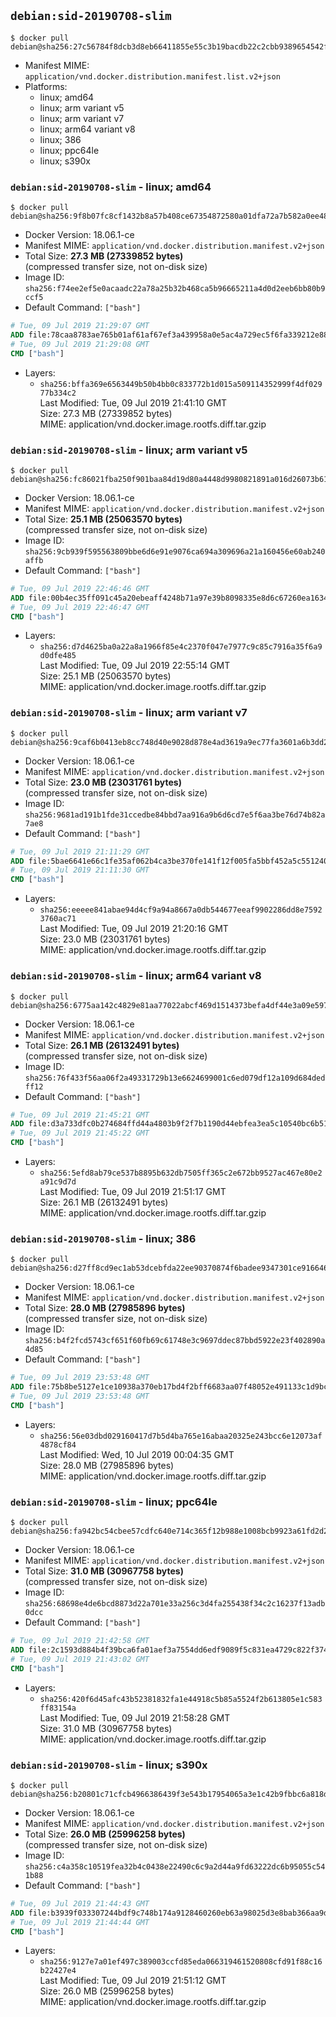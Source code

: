 ## `debian:sid-20190708-slim`

```console
$ docker pull debian@sha256:27c56784f8dcb3d8eb66411855e55c3b19bacdb22c2cbb9389654542f5c1e72a
```

-	Manifest MIME: `application/vnd.docker.distribution.manifest.list.v2+json`
-	Platforms:
	-	linux; amd64
	-	linux; arm variant v5
	-	linux; arm variant v7
	-	linux; arm64 variant v8
	-	linux; 386
	-	linux; ppc64le
	-	linux; s390x

### `debian:sid-20190708-slim` - linux; amd64

```console
$ docker pull debian@sha256:9f8b07fc8cf1432b8a57b408ce67354872580a01dfa72a7b582a0ee48033c96c
```

-	Docker Version: 18.06.1-ce
-	Manifest MIME: `application/vnd.docker.distribution.manifest.v2+json`
-	Total Size: **27.3 MB (27339852 bytes)**  
	(compressed transfer size, not on-disk size)
-	Image ID: `sha256:f74ee2ef5e0acaadc22a78a25b32b468ca5b96665211a4d0d2eeb6bb80b9ccf5`
-	Default Command: `["bash"]`

```dockerfile
# Tue, 09 Jul 2019 21:29:07 GMT
ADD file:78caa8783ae765b01af61af67ef3a439958a0e5ac4a729ec5f6fa339212e88f6 in / 
# Tue, 09 Jul 2019 21:29:08 GMT
CMD ["bash"]
```

-	Layers:
	-	`sha256:bffa369e6563449b50b4bb0c833772b1d015a509114352999f4df02977b334c2`  
		Last Modified: Tue, 09 Jul 2019 21:41:10 GMT  
		Size: 27.3 MB (27339852 bytes)  
		MIME: application/vnd.docker.image.rootfs.diff.tar.gzip

### `debian:sid-20190708-slim` - linux; arm variant v5

```console
$ docker pull debian@sha256:fc86021fba250f901baa84d19d80a4448d9980821891a016d26073b616d24dcb
```

-	Docker Version: 18.06.1-ce
-	Manifest MIME: `application/vnd.docker.distribution.manifest.v2+json`
-	Total Size: **25.1 MB (25063570 bytes)**  
	(compressed transfer size, not on-disk size)
-	Image ID: `sha256:9cb939f595563809bbe6d6e91e9076ca694a309696a21a160456e60ab240affb`
-	Default Command: `["bash"]`

```dockerfile
# Tue, 09 Jul 2019 22:46:46 GMT
ADD file:00b4ec35ff091c45a20ebeaff4248b71a97e39b8098335e8d6c67260ea16346a in / 
# Tue, 09 Jul 2019 22:46:47 GMT
CMD ["bash"]
```

-	Layers:
	-	`sha256:d7d4625ba0a22a8a1966f85e4c2370f047e7977c9c85c7916a35f6a9d0dfe485`  
		Last Modified: Tue, 09 Jul 2019 22:55:14 GMT  
		Size: 25.1 MB (25063570 bytes)  
		MIME: application/vnd.docker.image.rootfs.diff.tar.gzip

### `debian:sid-20190708-slim` - linux; arm variant v7

```console
$ docker pull debian@sha256:9caf6b0413eb8cc748d40e9028d878e4ad3619a9ec77fa3601a6b3dd2e3970d3
```

-	Docker Version: 18.06.1-ce
-	Manifest MIME: `application/vnd.docker.distribution.manifest.v2+json`
-	Total Size: **23.0 MB (23031761 bytes)**  
	(compressed transfer size, not on-disk size)
-	Image ID: `sha256:9681ad191b1fde31ccedbe84bbd7aa916a9b6d6cd7e5f6aa3be76d74b82a7ae8`
-	Default Command: `["bash"]`

```dockerfile
# Tue, 09 Jul 2019 21:11:29 GMT
ADD file:5bae6641e66c1fe35af062b4ca3be370fe141f12f005fa5bbf452a5c55124051 in / 
# Tue, 09 Jul 2019 21:11:30 GMT
CMD ["bash"]
```

-	Layers:
	-	`sha256:eeeee841abae94d4cf9a94a8667a0db544677eeaf9902286dd8e75923760ac71`  
		Last Modified: Tue, 09 Jul 2019 21:20:16 GMT  
		Size: 23.0 MB (23031761 bytes)  
		MIME: application/vnd.docker.image.rootfs.diff.tar.gzip

### `debian:sid-20190708-slim` - linux; arm64 variant v8

```console
$ docker pull debian@sha256:6775aa142c4829e81aa77022abcf469d1514373befa4df44e3a09e597de99973
```

-	Docker Version: 18.06.1-ce
-	Manifest MIME: `application/vnd.docker.distribution.manifest.v2+json`
-	Total Size: **26.1 MB (26132491 bytes)**  
	(compressed transfer size, not on-disk size)
-	Image ID: `sha256:76f433f56aa06f2a49331729b13e6624699001c6ed079df12a109d684dedff12`
-	Default Command: `["bash"]`

```dockerfile
# Tue, 09 Jul 2019 21:45:21 GMT
ADD file:d3a733dfc0b274684ffd44a4803b9f2f7b1190d44ebfea3ea5c10540bc6b5194 in / 
# Tue, 09 Jul 2019 21:45:22 GMT
CMD ["bash"]
```

-	Layers:
	-	`sha256:5efd8ab79ce537b8895b632db7505ff365c2e672bb9527ac467e80e2a91c9d7d`  
		Last Modified: Tue, 09 Jul 2019 21:51:17 GMT  
		Size: 26.1 MB (26132491 bytes)  
		MIME: application/vnd.docker.image.rootfs.diff.tar.gzip

### `debian:sid-20190708-slim` - linux; 386

```console
$ docker pull debian@sha256:d27ff8cd9ec1ab53dcebfda22ee90370874f6badee9347301ce916646cd34ac0
```

-	Docker Version: 18.06.1-ce
-	Manifest MIME: `application/vnd.docker.distribution.manifest.v2+json`
-	Total Size: **28.0 MB (27985896 bytes)**  
	(compressed transfer size, not on-disk size)
-	Image ID: `sha256:b4f2fcd5743cf651f60fb69c61748e3c9697ddec87bbd5922e23f402890a4d85`
-	Default Command: `["bash"]`

```dockerfile
# Tue, 09 Jul 2019 23:53:48 GMT
ADD file:75b8be5127e1ce10938a370eb17bd4f2bff6683aa07f48052e491133c1d9bc02 in / 
# Tue, 09 Jul 2019 23:53:48 GMT
CMD ["bash"]
```

-	Layers:
	-	`sha256:56e03dbd029160417d7b5d4ba765e16abaa20325e243bcc6e12073af4878cf84`  
		Last Modified: Wed, 10 Jul 2019 00:04:35 GMT  
		Size: 28.0 MB (27985896 bytes)  
		MIME: application/vnd.docker.image.rootfs.diff.tar.gzip

### `debian:sid-20190708-slim` - linux; ppc64le

```console
$ docker pull debian@sha256:fa942bc54cbee57cdfc640e714c365f12b988e1008bcb9923a61fd2d26c8309c
```

-	Docker Version: 18.06.1-ce
-	Manifest MIME: `application/vnd.docker.distribution.manifest.v2+json`
-	Total Size: **31.0 MB (30967758 bytes)**  
	(compressed transfer size, not on-disk size)
-	Image ID: `sha256:68698e4de6bcd8873d22a701e33a256c3d4fa255438f34c2c16237f13adb0dcc`
-	Default Command: `["bash"]`

```dockerfile
# Tue, 09 Jul 2019 21:42:58 GMT
ADD file:2c1593d884b4f39bca6fa01aef3a7554dd6edf9089f5c831ea4729c822f374b7 in / 
# Tue, 09 Jul 2019 21:43:02 GMT
CMD ["bash"]
```

-	Layers:
	-	`sha256:420f6d45afc43b52381832fa1e44918c5b85a5524f2b613805e1c583ff83154a`  
		Last Modified: Tue, 09 Jul 2019 21:58:28 GMT  
		Size: 31.0 MB (30967758 bytes)  
		MIME: application/vnd.docker.image.rootfs.diff.tar.gzip

### `debian:sid-20190708-slim` - linux; s390x

```console
$ docker pull debian@sha256:b20801c71cfcb4966386439f3e543b17954065a3e1c42b9fbbc6a818df239704
```

-	Docker Version: 18.06.1-ce
-	Manifest MIME: `application/vnd.docker.distribution.manifest.v2+json`
-	Total Size: **26.0 MB (25996258 bytes)**  
	(compressed transfer size, not on-disk size)
-	Image ID: `sha256:c4a358c10519fea32b4c0438e22490c6c9a2d44a9fd63222dc6b95055c541b88`
-	Default Command: `["bash"]`

```dockerfile
# Tue, 09 Jul 2019 21:44:43 GMT
ADD file:b3939f033307244bdf9c748b174a9128460260eb63a98025d3e8bab366aa9d5e in / 
# Tue, 09 Jul 2019 21:44:44 GMT
CMD ["bash"]
```

-	Layers:
	-	`sha256:9127e7a01ef497c389003ccfd85eda066319461520808cfd91f88c16b22427e4`  
		Last Modified: Tue, 09 Jul 2019 21:51:12 GMT  
		Size: 26.0 MB (25996258 bytes)  
		MIME: application/vnd.docker.image.rootfs.diff.tar.gzip
